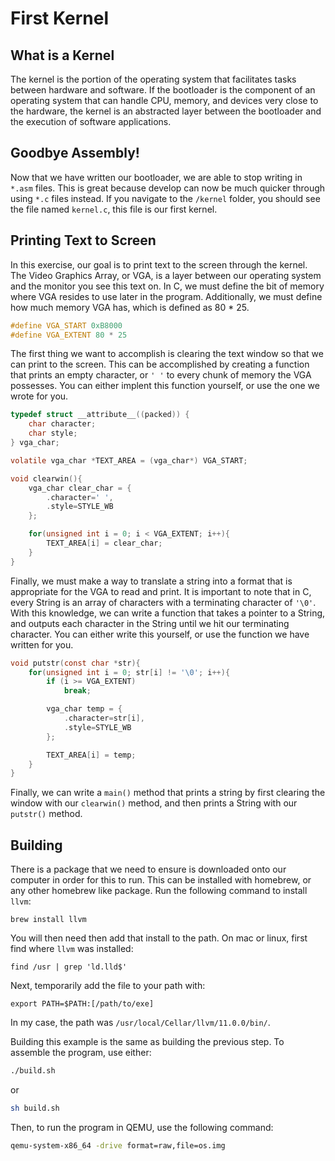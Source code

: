 # First Kernel

## What is a Kernel

The kernel is the portion of the operating system that facilitates tasks between hardware and software. If the bootloader is the component of an operating system that can handle CPU, memory, and devices very close to the hardware, the kernel is an abstracted layer between the bootloader and the execution of software applications.

## Goodbye Assembly!

Now that we have written our bootloader, we are able to stop writing in `*.asm` files. This is great because develop can now be much quicker through using `*.c` files instead. If you navigate to the `/kernel` folder, you should see the file named `kernel.c`, this file is our first kernel.

## Printing Text to Screen

In this exercise, our goal is to print text to the screen through the kernel. The Video Graphics Array, or VGA, is a layer between our operating system and the monitor you see this text on. In C, we must define the bit of memory where VGA resides to use later in the program. Additionally, we must define how much memory VGA has, which is defined as 80 * 25.

```c
#define VGA_START 0xB8000
#define VGA_EXTENT 80 * 25
```

The first thing we want to accomplish is clearing the text window so that we can print to the screen. This can be accomplished by creating a function that prints an empty character, or `' '` to every chunk of memory the VGA possesses. You can either implent this function yourself, or use the one we wrote for you.

```c
typedef struct __attribute__((packed)) {
    char character;
    char style;
} vga_char;

volatile vga_char *TEXT_AREA = (vga_char*) VGA_START;

void clearwin(){
    vga_char clear_char = {
        .character=' ',
        .style=STYLE_WB
    };

    for(unsigned int i = 0; i < VGA_EXTENT; i++){
        TEXT_AREA[i] = clear_char;
    }
}
```

Finally, we must make a way to translate a string into a format that is appropriate for the VGA to read and print. It is important to note that in C, every String is an array of characters with a terminating character of `'\0'`. With this knowledge, we can write a function that takes a pointer to a String, and outputs each character in the String until we hit our terminating character. You can either write this yourself, or use the function we have written for you.

```C
void putstr(const char *str){
    for(unsigned int i = 0; str[i] != '\0'; i++){
        if (i >= VGA_EXTENT)
            break;

        vga_char temp = {
            .character=str[i],
            .style=STYLE_WB
        };

        TEXT_AREA[i] = temp;
    }
}
```

Finally, we can write a `main()` method that prints a string by first clearing the window with our `clearwin()` method, and then prints a String with our `putstr()` method.

## Building

There is a package that we need to ensure is downloaded onto our computer in order for this to run. This can be installed with homebrew, or any other homebrew like package. Run the following command to install `llvm`:

```
brew install llvm
```

You will then need then add that install to the path. On mac or linux, first find where `llvm` was installed:

```
find /usr | grep 'ld.lld$'
```

Next, temporarily add the file to your path with:

```
export PATH=$PATH:[/path/to/exe]
```

In my case, the path was `/usr/local/Cellar/llvm/11.0.0/bin/`.

Building this example is the same as building the previous step. To
assemble the program, use either:

```sh
./build.sh
```

or

```sh
sh build.sh
```

Then, to run the program in QEMU, use the following command:

```sh
qemu-system-x86_64 -drive format=raw,file=os.img
```
